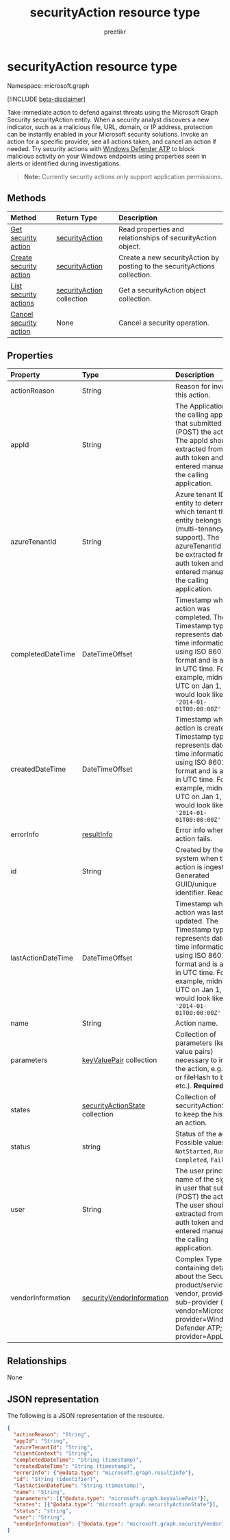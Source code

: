 ﻿---
title: "securityAction resource type"
description: "Take immediate action to defend against threats using the Microsoft Graph Security securityAction entity. When a security analyst discovers a new indicator, such as a malicious file, URL, domain, or IP address, protection can be instantly enabled in your Microsoft security solutions. Invoke an action for a specific provider, see all actions taken, and cancel an action if needed. Try security actions with Windows Defender ATP (coming soon) to block malicious activity on your Windows endpoints using properties seen in alerts or identified during investigations."
localization_priority: Normal
author: "preetikr"
ms.prod: "security"
doc_type: resourcePageType
---

# securityAction resource type

Namespace: microsoft.graph

[!INCLUDE [beta-disclaimer](../../includes/beta-disclaimer.md)]

Take immediate action to defend against threats using the Microsoft Graph Security securityAction entity. When a security analyst discovers a new indicator, such as a malicious file, URL, domain, or IP address, protection can be instantly enabled in your Microsoft security solutions. Invoke an action for a specific provider, see all actions taken, and cancel an action if needed. Try security actions with [Windows Defender ATP](/windows/security/threat-protection/windows-defender-atp/windows-defender-advanced-threat-protection) to block malicious activity on your Windows endpoints using properties seen in alerts or identified during investigations.

  > **Note:** Currently security actions only support application permissions.

## Methods

| Method                                                                  | Return Type                                    | Description                                                               |
| :---------------------------------------------------------------------- | :--------------------------------------------- | :------------------------------------------------------------------------ |
| [Get security action](../api/securityaction-get.md)                     | [securityAction](securityaction.md)            | Read properties and relationships of securityAction object.               |
| [Create security action](../api/securityactions-post.md)                | [securityAction](securityaction.md)            | Create a new securityAction by posting to the securityActions collection. |
| [List security actions](../api/securityactions-list.md)                 | [securityAction](securityaction.md) collection | Get a securityAction object collection.                                   |
| [Cancel security action](../api/securityaction-cancelsecurityaction.md) | None                                           | Cancel a security operation.                                              |

## Properties

| Property           | Type                                                      | Description                                                                                                                                                                                                                                   |
| :----------------- | :-------------------------------------------------------- | :-------------------------------------------------------------------------------------------------------------------------------------------------------------------------------------------------------------------------------------------- |
| actionReason       | String                                                    | Reason for invoking this action.                                                                                                                                                                                                              |
| appId              | String                                                    | The Application ID of the calling application that submitted (POST) the action. The appId should be extracted from the auth token and not entered manually by the calling application.                                                        |
| azureTenantId      | String                                                    | Azure tenant ID of the entity to determine which tenant the entity belongs to (multi-tenancy support). The azureTenantId should be extracted from the auth token and not entered manually by the calling application.                         |
| completedDateTime  | DateTimeOffset                                            | Timestamp when the action was completed. The Timestamp type represents date and time information using ISO 8601 format and is always in UTC time. For example, midnight UTC on Jan 1, 2014 would look like this: `'2014-01-01T00:00:00Z'`     |
| createdDateTime    | DateTimeOffset                                            | Timestamp when the action is created. The Timestamp type represents date and time information using ISO 8601 format and is always in UTC time. For example, midnight UTC on Jan 1, 2014 would look like this: `'2014-01-01T00:00:00Z'`        |
| errorInfo          | [resultInfo](resultinfo.md)                               | Error info when the action fails.                                                                                                                                                                                                             |
| id                 | String                                                    | Created by the system when the action is ingested. Generated GUID/unique identifier. Read-only.                                                                                                                                               |
| lastActionDateTime | DateTimeOffset                                            | Timestamp when this action was last updated. The Timestamp type represents date and time information using ISO 8601 format and is always in UTC time. For example, midnight UTC on Jan 1, 2014 would look like this: `'2014-01-01T00:00:00Z'` |
| name               | String                                                    | Action name.                                                                                                                                                                                                                                  |
| parameters         | [keyValuePair](keyvaluepair.md) collection                | Collection of parameters (key-value pairs) necessary to invoke the action, e.g. URL or fileHash to block, etc.). **Required**                                                                                                                 |
| states             | [securityActionState](securityactionstate.md) collection  | Collection of securityActionState to keep the history of an action.                                                                                                                                                                           |
| status             | string                                                    | Status of the action. Possible values are: `NotStarted`, `Running`, `Completed`, `Failed`.                                                                                                                                                    |
| user               | String                                                    | The user principal name of the signed-in user that submitted  (POST) the action. The user should be extracted from the auth token and not entered manually by the calling application.                                                        |
| vendorInformation  | [securityVendorInformation](securityvendorinformation.md) | Complex Type containing details about the Security product/service vendor, provider, and sub-provider (e.g. vendor=Microsoft; provider=Windows Defender ATP; sub-provider=AppLocker).                                                         |

## Relationships

None

## JSON representation

The following is a JSON representation of the resource.

<!-- {
  "blockType": "resource",
  "optionalProperties": [

  ],
  "@odata.type": "microsoft.graph.securityAction",
  "baseType": "",
  "keyProperty": "id"
}-->

```json
{
  "actionReason": "String",
  "appId": "String",
  "azureTenantId": "String",
  "clientContext": "String",
  "completedDateTime": "String (timestamp)",
  "createdDateTime": "String (timestamp)",
  "errorInfo": {"@odata.type": "microsoft.graph.resultInfo"},
  "id": "String (identifier)",
  "lastActionDateTime": "String (timestamp)",
  "name": "String",
  "parameters": [{"@odata.type": "microsoft.graph.keyValuePair"}],
  "states": [{"@odata.type": "microsoft.graph.securityActionState"}],
  "status": "string",
  "user": "String",
  "vendorInformation": {"@odata.type": "microsoft.graph.securityVendorInformation"}
}
```

<!-- uuid: 16cd6b66-4b1a-43a1-adaf-3a886856ed98
2019-02-04 14:57:30 UTC -->

<!-- {
  "type": "#page.annotation",
  "description": "securityAction resource",
  "keywords": "",
  "section": "documentation",
  "tocPath": ""
}-->
